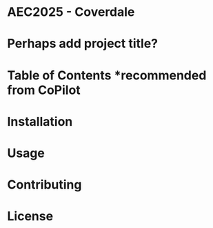 # AEC2025 - Coverdale

# Perhaps add project title?

# Table of Contents *recommended from CoPilot
  # Installation
  # Usage
  # Contributing
  # License

